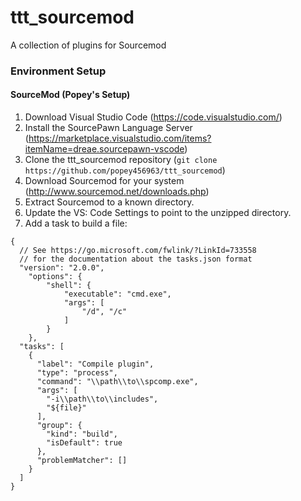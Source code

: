 # ttt_sourcemod
A collection of plugins for Sourcemod



### Environment Setup

#### SourceMod (Popey's Setup)

1. Download Visual Studio Code (https://code.visualstudio.com/)
2. Install the SourcePawn Language Server (https://marketplace.visualstudio.com/items?itemName=dreae.sourcepawn-vscode)
2. Clone the ttt_sourcemod repository (`git clone https://github.com/popey456963/ttt_sourcemod`)
3. Download Sourcemod for your system (http://www.sourcemod.net/downloads.php)
4. Extract Sourcemod to a known directory.
5. Update the VS: Code Settings to point to the unzipped directory.
6. Add a task to build a file:

```
{
  // See https://go.microsoft.com/fwlink/?LinkId=733558
  // for the documentation about the tasks.json format
  "version": "2.0.0",
	"options": {
		"shell": {
			"executable": "cmd.exe",
			"args": [
				"/d", "/c"
			]
		}
	},
  "tasks": [
    {
      "label": "Compile plugin",
      "type": "process",
      "command": "\\path\\to\\spcomp.exe",
      "args": [
        "-i\\path\\to\\includes",
        "${file}"
      ],
      "group": {
        "kind": "build",
        "isDefault": true
      },
      "problemMatcher": []
    }
  ]
}
```
